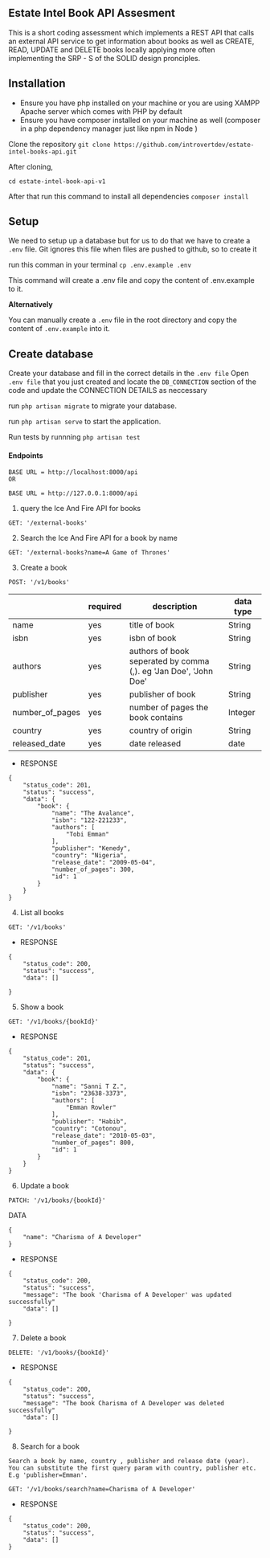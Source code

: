 ## Estate Intel Book API Assesment



This is a short coding assessment which implements a REST API that calls an external API service to get information about books as well as CREATE, READ, UPDATE and DELETE books locally applying more often implementing the SRP - S of the SOLID design pronciples.

## Installation

- Ensure you have php installed on your machine or you are using XAMPP Apache server which comes with PHP by default
- Ensure you have composer installed on your machine as well (composer in a php dependency manager just like npm in Node )

Clone the repository `git clone https://github.com/introvertdev/estate-intel-books-api.git`

After cloning, 
    
    cd estate-intel-book-api-v1
    
After that 
    run this command to install all dependencies `composer install` 
    
## Setup 
We need to setup up a database but for us to do that we have to create a `.env` file.
Git ignores this file when files are pushed to github, so to create it 

run this comman in your terminal `cp .env.example .env`

This command will create a .env file and copy the content of .env.example to it.

**Alternatively**

You can manually create a `.env` file in the root directory and copy the content of `.env.example` into it.

## Create database
Create your database and fill in the correct details in the `.env file`
Open `.env file` that you just created and locate the `DB_CONNECTION` section of the code and update the CONNECTION DETAILS as neccessary
    
run `php artisan migrate` to migrate your database.

run `php artisan serve` to start the application.

Run tests by runnning `php artisan test`

#### Endpoints
```
BASE URL = http://localhost:8000/api
OR

BASE URL = http://127.0.0.1:8000/api
```
1. query the Ice And Fire API for books

```
GET: '/external-books'
```

2. Search the Ice And Fire API for a book by name

```
GET: '/external-books?name=A Game of Thrones'
```

3. Create a book

```
POST: '/v1/books'
```

|   |  required |  description | data type |
|---|---|---|---|
|  name | yes  |  title of book  | String |
|  isbn | yes  |  isbn of book  | String |
|  authors | yes  |  authors of book seperated by comma (,). eg 'Jan Doe', 'John Doe' | String |
|  publisher |  yes |  publisher of book  | String |
|  number_of_pages | yes  | number of pages the book contains  | Integer |
|  country | yes  |  country of origin | String |
|  released_date | yes  | date released  |  date |


- RESPONSE
```
{
    "status_code": 201,
    "status": "success",
    "data": {
        "book": {
            "name": "The Avalance",
            "isbn": "122-221233",
            "authors": [
                "Tobi Emman"
            ],
            "publisher": "Kenedy",
            "country": "Nigeria",
            "release_date": "2009-05-04",
            "number_of_pages": 300,
            "id": 1
        }
    }
}
```
4. List all books

```
GET: '/v1/books'
```

- RESPONSE
```
{
    "status_code": 200,
    "status": "success",
    "data": []
    
}
```

5. Show a book

```
GET: '/v1/books/{bookId}'
```
- RESPONSE
```
{
    "status_code": 201,
    "status": "success",
    "data": {
        "book": {
            "name": "Sanni T Z.",
            "isbn": "23638-3373",
            "authors": [
                "Emman Rowler"
            ],
            "publisher": "Habib",
            "country": "Cotonou",
            "release_date": "2010-05-03",
            "number_of_pages": 800,
            "id": 1
        }
    }
}
```

6. Update a book

```
PATCH: '/v1/books/{bookId}'
```

DATA

```
{
    "name": "Charisma of A Developer"
}
```

- RESPONSE
```
{
    "status_code": 200,
    "status": "success",
    "message": "The book 'Charisma of A Developer' was updated successfully"
    "data": []
    
}
```

7. Delete a book
```
DELETE: '/v1/books/{bookId}'
```
- RESPONSE
```
{
    "status_code": 200,
    "status": "success",
    "message": "The book Charisma of A Developer was deleted successfully"
    "data": []
    
}
```

8. Search for a book
```
Search a book by name, country , publisher and release date (year). You can substitute the first query param with country, publisher etc. E.g 'publisher=Emman'.
```

```
GET: '/v1/books/search?name=Charisma of A Developer'
```

- RESPONSE
```
{
    "status_code": 200,
    "status": "success",
    "data": []    
}
```
